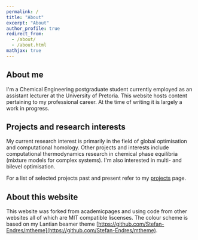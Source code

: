 ```yaml
---
permalink: /
title: "About"
excerpt: "About"
author_profile: true
redirect_from: 
  - /about/
  - /about.html
mathjax: true
---
```


About me
-----

I'm a Chemical Engineering postgraduate student currently employed as an assistant lecturer at the University of Pretoria. This website hosts content pertaining to my professional career. At the time of writing it is largely a work in progress.

Projects and research interests
-----

My current research interest is primarily in the field of global optimisation and computational homology. Other projects and interests include computational thermodynamics research in chemical phase equilibria (mixture models for complex systems). I'm also interested in multi- and bilevel optimisation.

For a list of selected projects past and present refer to my [projects](./projects/) page.


About this website
-------------

This website was forked from academicpages and using code from other websites all of which are MIT compatible liscenses. The colour scheme is based on my Lantian beamer theme [https://github.com/Stefan-Endres/mtheme](https://github.com/Stefan-Endres/mtheme).

